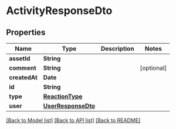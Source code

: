 # ActivityResponseDto

## Properties
Name | Type | Description | Notes
------------ | ------------- | ------------- | -------------
**assetId** | **String** |  | 
**comment** | **String** |  | [optional] 
**createdAt** | **Date** |  | 
**id** | **String** |  | 
**type** | [**ReactionType**](ReactionType.md) |  | 
**user** | [**UserResponseDto**](UserResponseDto.md) |  | 

[[Back to Model list]](../README.md#documentation-for-models) [[Back to API list]](../README.md#documentation-for-api-endpoints) [[Back to README]](../README.md)


